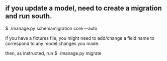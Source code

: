 ## if you update a model, need to create a migration and run south. 
$ ./manage.py schemamigration core --auto

if you have a fixtures file, you might need to add/change a field name to
correspond to any model changes you made. 

then, as instructed, run
$ ./manage.py migrate <appname>


